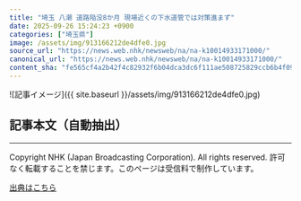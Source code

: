 ```yaml
---
title: "埼玉 八潮 道路陥没8か月 現場近くの下水道管では対策進まず"
date: 2025-09-26 15:24:23 +0900
categories: ["埼玉県"]
image: /assets/img/913166212de4dfe0.jpg
source_url: "https://news.web.nhk/newsweb/na/na-k10014933171000/"
canonical_url: "https://news.web.nhk/newsweb/na/na-k10014933171000/"
content_sha: "fe565cf4a2b42f4c82932f6b04dca3dc6f111ae508725829ccb6b4f090f8fc44"
---
```


![記事イメージ]({{ site.baseurl }}/assets/img/913166212de4dfe0.jpg)

## 記事本文（自動抽出）
<div><div class="_13tndsj2"><nav aria-label="フッターサイトナビゲーション" class="_13tndsj4"></nav><hr class="esl7kn2s esl7kn1l esl7kn1n _14xli2ae"><p class="esl7kn2s esl7kn1m esl7kn1o _1yvk0f68 _1lugom81">Copyright NHK (Japan Broadcasting Corporation). All rights reserved. 許可なく転載することを禁じます。このページは受信料で制作しています。</p></div></div>

[出典はこちら](https://news.web.nhk/newsweb/na/na-k10014933171000/)
